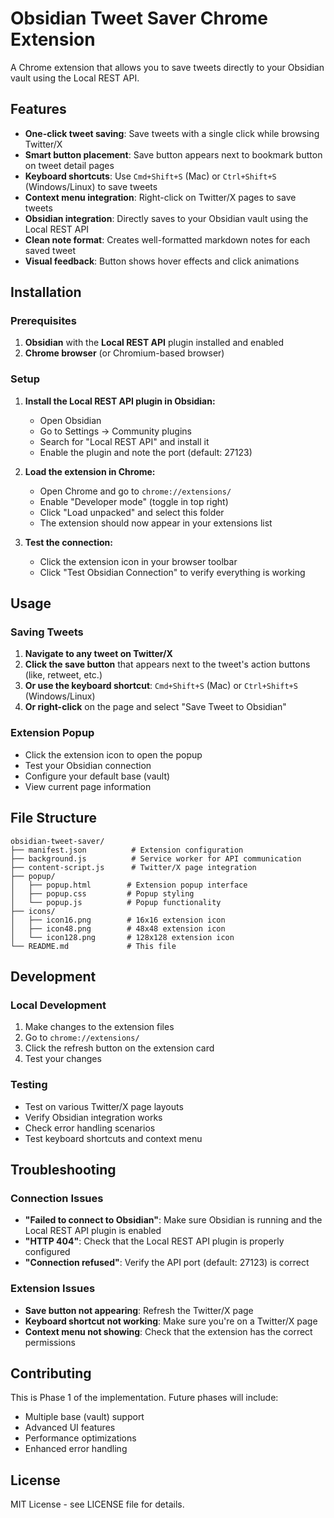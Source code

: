 # Obsidian Tweet Saver Chrome Extension

A Chrome extension that allows you to save tweets directly to your Obsidian vault using the Local REST API.

## Features

- **One-click tweet saving**: Save tweets with a single click while browsing Twitter/X
- **Smart button placement**: Save button appears next to bookmark button on tweet detail pages
- **Keyboard shortcuts**: Use `Cmd+Shift+S` (Mac) or `Ctrl+Shift+S` (Windows/Linux) to save tweets
- **Context menu integration**: Right-click on Twitter/X pages to save tweets
- **Obsidian integration**: Directly saves to your Obsidian vault using the Local REST API
- **Clean note format**: Creates well-formatted markdown notes for each saved tweet
- **Visual feedback**: Button shows hover effects and click animations

## Installation

### Prerequisites

1. **Obsidian** with the **Local REST API** plugin installed and enabled
2. **Chrome browser** (or Chromium-based browser)

### Setup

1. **Install the Local REST API plugin in Obsidian:**

   - Open Obsidian
   - Go to Settings → Community plugins
   - Search for "Local REST API" and install it
   - Enable the plugin and note the port (default: 27123)

2. **Load the extension in Chrome:**

   - Open Chrome and go to `chrome://extensions/`
   - Enable "Developer mode" (toggle in top right)
   - Click "Load unpacked" and select this folder
   - The extension should now appear in your extensions list

3. **Test the connection:**
   - Click the extension icon in your browser toolbar
   - Click "Test Obsidian Connection" to verify everything is working

## Usage

### Saving Tweets

1. **Navigate to any tweet on Twitter/X**
2. **Click the save button** that appears next to the tweet's action buttons (like, retweet, etc.)
3. **Or use the keyboard shortcut**: `Cmd+Shift+S` (Mac) or `Ctrl+Shift+S` (Windows/Linux)
4. **Or right-click** on the page and select "Save Tweet to Obsidian"

### Extension Popup

- Click the extension icon to open the popup
- Test your Obsidian connection
- Configure your default base (vault)
- View current page information

## File Structure

```
obsidian-tweet-saver/
├── manifest.json          # Extension configuration
├── background.js          # Service worker for API communication
├── content-script.js      # Twitter/X page integration
├── popup/
│   ├── popup.html        # Extension popup interface
│   ├── popup.css         # Popup styling
│   └── popup.js          # Popup functionality
├── icons/
│   ├── icon16.png        # 16x16 extension icon
│   ├── icon48.png        # 48x48 extension icon
│   └── icon128.png       # 128x128 extension icon
└── README.md             # This file
```

## Development

### Local Development

1. Make changes to the extension files
2. Go to `chrome://extensions/`
3. Click the refresh button on the extension card
4. Test your changes

### Testing

- Test on various Twitter/X page layouts
- Verify Obsidian integration works
- Check error handling scenarios
- Test keyboard shortcuts and context menu

## Troubleshooting

### Connection Issues

- **"Failed to connect to Obsidian"**: Make sure Obsidian is running and the Local REST API plugin is enabled
- **"HTTP 404"**: Check that the Local REST API plugin is properly configured
- **"Connection refused"**: Verify the API port (default: 27123) is correct

### Extension Issues

- **Save button not appearing**: Refresh the Twitter/X page
- **Keyboard shortcut not working**: Make sure you're on a Twitter/X page
- **Context menu not showing**: Check that the extension has the correct permissions

## Contributing

This is Phase 1 of the implementation. Future phases will include:

- Multiple base (vault) support
- Advanced UI features
- Performance optimizations
- Enhanced error handling

## License

MIT License - see LICENSE file for details.
